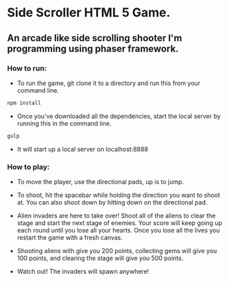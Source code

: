 # Side Scroller HTML 5 Game.


## An arcade like side scrolling shooter I'm programming using phaser framework.

### How to run:

* To run the game, git clone it to a directory and run this from your command line.

```javascript
npm install 
```

* Once you've downloaded all the dependencies, start the local server by running this in the command line.

```javascript
gulp
```
* It will start up a local server on localhost:8888


### How to play:

* To move the player, use the directional pads, up is to jump.

* To shoot, hit the spacebar while holding the direction you want to shoot at. You can also shoot down by hitting down on the directional pad.

* Alien invaders are here to take over! Shoot all of the aliens to clear the stage and start the next stage of enemies. Your score will keep going up each round until you lose all your hearts. Once you lose all the lives you restart the game with a fresh canvas.

* Shooting aliens with give you 200 points, collecting gems will give you 100 points, and clearing the stage will give you 500 points.

* Watch out! The invaders will spawn anywhere!

